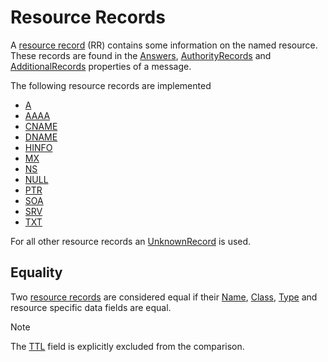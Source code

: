 ﻿# Resource Records

A [resource record](xref:Makaretu.Dns.ResourceRecord) (RR) contains some information on the named resource.  These records are found in the 
[Answers](xref:Makaretu.Dns.Message.Answers), 
[AuthorityRecords](xref:Makaretu.Dns.Message.AuthorityRecords) and
[AdditionalRecords](xref:Makaretu.Dns.Message.AdditionalRecords) properties of a message.

The following resource records are implemented

- [A](xref:Makaretu.Dns.ARecord)
- [AAAA](xref:Makaretu.Dns.AAAARecord)
- [CNAME](xref:Makaretu.Dns.CNAMERecord)
- [DNAME](xref:Makaretu.Dns.DNAMERecord)
- [HINFO](xref:Makaretu.Dns.HINFORecord)
- [MX](xref:Makaretu.Dns.MXRecord)
- [NS](xref:Makaretu.Dns.NSRecord)
- [NULL](xref:Makaretu.Dns.NULLRecord)
- [PTR](xref:Makaretu.Dns.PTRRecord)
- [SOA](xref:Makaretu.Dns.SOARecord)
- [SRV](xref:Makaretu.Dns.SRVRecord)
- [TXT](xref:Makaretu.Dns.TXTRecord)

For all other resource records an [UnknownRecord](xref:Makaretu.Dns.UnknownRecord) is used.

## Equality

Two [resource records](xref:Makaretu.Dns.ResourceRecord) are considered equal if their [Name](xref:Makaretu.Dns.ResourceRecord.Name), 
[Class](xref:Makaretu.Dns.ResourceRecord.Class), [Type](xref:Makaretu.Dns.ResourceRecord.Type) 
and resource specific data fields are equal.

> [!NOTE]
> The [TTL](xref:Makaretu.Dns.ResourceRecord.TTL) field is explicitly excluded from the comparison.
